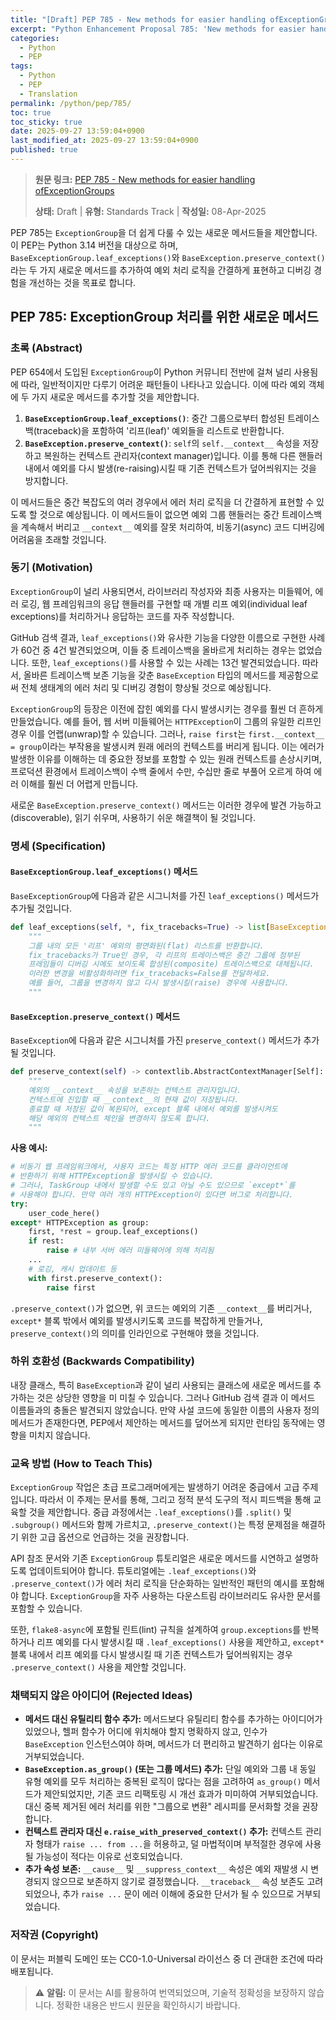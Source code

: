 ```yaml
---
title: "[Draft] PEP 785 - New methods for easier handling ofExceptionGroups"
excerpt: "Python Enhancement Proposal 785: 'New methods for easier handling ofExceptionGroups'에 대한 한국어 번역입니다."
categories:
  - Python
  - PEP
tags:
  - Python
  - PEP
  - Translation
permalink: /python/pep/785/
toc: true
toc_sticky: true
date: 2025-09-27 13:59:04+0900
last_modified_at: 2025-09-27 13:59:04+0900
published: true
---
```

> **원문 링크:** [PEP 785 - New methods for easier handling ofExceptionGroups](https://peps.python.org/pep-0785/)
>
> **상태:** Draft | **유형:** Standards Track | **작성일:** 08-Apr-2025



PEP 785는 `ExceptionGroup`을 더 쉽게 다룰 수 있는 새로운 메서드들을 제안합니다. 이 PEP는 Python 3.14 버전을 대상으로 하며, `BaseExceptionGroup.leaf_exceptions()`와 `BaseException.preserve_context()`라는 두 가지 새로운 메서드를 추가하여 예외 처리 로직을 간결하게 표현하고 디버깅 경험을 개선하는 것을 목표로 합니다.

## PEP 785: ExceptionGroup 처리를 위한 새로운 메서드

### 초록 (Abstract)
PEP 654에서 도입된 `ExceptionGroup`이 Python 커뮤니티 전반에 걸쳐 널리 사용됨에 따라, 일반적이지만 다루기 어려운 패턴들이 나타나고 있습니다. 이에 따라 예외 객체에 두 가지 새로운 메서드를 추가할 것을 제안합니다.

1.  **`BaseExceptionGroup.leaf_exceptions()`**: 중간 그룹으로부터 합성된 트레이스백(traceback)을 포함하여 '리프(leaf)' 예외들을 리스트로 반환합니다.
2.  **`BaseException.preserve_context()`**: `self`의 `self.__context__` 속성을 저장하고 복원하는 컨텍스트 관리자(context manager)입니다. 이를 통해 다른 핸들러 내에서 예외를 다시 발생(re-raising)시킬 때 기존 컨텍스트가 덮어씌워지는 것을 방지합니다.

이 메서드들은 중간 복잡도의 여러 경우에서 에러 처리 로직을 더 간결하게 표현할 수 있도록 할 것으로 예상됩니다. 이 메서드들이 없으면 예외 그룹 핸들러는 중간 트레이스백을 계속해서 버리고 `__context__` 예외를 잘못 처리하여, 비동기(async) 코드 디버깅에 어려움을 초래할 것입니다.

### 동기 (Motivation)
`ExceptionGroup`이 널리 사용되면서, 라이브러리 작성자와 최종 사용자는 미들웨어, 에러 로깅, 웹 프레임워크의 응답 핸들러를 구현할 때 개별 리프 예외(individual leaf exceptions)를 처리하거나 응답하는 코드를 자주 작성합니다.

GitHub 검색 결과, `leaf_exceptions()`와 유사한 기능을 다양한 이름으로 구현한 사례가 60건 중 4건 발견되었으며, 이들 중 트레이스백을 올바르게 처리하는 경우는 없었습니다. 또한, `leaf_exceptions()`를 사용할 수 있는 사례는 13건 발견되었습니다. 따라서, 올바른 트레이스백 보존 기능을 갖춘 `BaseException` 타입의 메서드를 제공함으로써 전체 생태계의 에러 처리 및 디버깅 경험이 향상될 것으로 예상됩니다.

`ExceptionGroup`의 등장은 이전에 잡힌 예외를 다시 발생시키는 경우를 훨씬 더 흔하게 만들었습니다. 예를 들어, 웹 서버 미들웨어는 `HTTPException`이 그룹의 유일한 리프인 경우 이를 언랩(unwrap)할 수 있습니다. 그러나, `raise first`는 `first.__context__ = group`이라는 부작용을 발생시켜 원래 에러의 컨텍스트를 버리게 됩니다. 이는 에러가 발생한 이유를 이해하는 데 중요한 정보를 포함할 수 있는 원래 컨텍스트를 손상시키며, 프로덕션 환경에서 트레이스백이 수백 줄에서 수만, 수십만 줄로 부풀어 오르게 하여 에러 이해를 훨씬 더 어렵게 만듭니다.

새로운 `BaseException.preserve_context()` 메서드는 이러한 경우에 발견 가능하고(discoverable), 읽기 쉬우며, 사용하기 쉬운 해결책이 될 것입니다.

### 명세 (Specification)

#### `BaseExceptionGroup.leaf_exceptions()` 메서드
`BaseExceptionGroup`에 다음과 같은 시그니처를 가진 `leaf_exceptions()` 메서드가 추가될 것입니다.

```python
def leaf_exceptions(self, *, fix_tracebacks=True) -> list[BaseException]:
    """
    그룹 내의 모든 '리프' 예외의 평면화된(flat) 리스트를 반환합니다.
    fix_tracebacks가 True인 경우, 각 리프의 트레이스백은 중간 그룹에 첨부된
    프레임들이 디버깅 시에도 보이도록 합성된(composite) 트레이스백으로 대체됩니다.
    이러한 변경을 비활성화하려면 fix_tracebacks=False를 전달하세요.
    예를 들어, 그룹을 변경하지 않고 다시 발생시킬(raise) 경우에 사용합니다.
    """
```

#### `BaseException.preserve_context()` 메서드
`BaseException`에 다음과 같은 시그니처를 가진 `preserve_context()` 메서드가 추가될 것입니다.

```python
def preserve_context(self) -> contextlib.AbstractContextManager[Self]:
    """
    예외의 __context__ 속성을 보존하는 컨텍스트 관리자입니다.
    컨텍스트에 진입할 때 __context__의 현재 값이 저장됩니다.
    종료할 때 저장된 값이 복원되어, except 블록 내에서 예외를 발생시켜도
    해당 예외의 컨텍스트 체인을 변경하지 않도록 합니다.
    """
```

**사용 예시:**
```python
# 비동기 웹 프레임워크에서, 사용자 코드는 특정 HTTP 에러 코드를 클라이언트에
# 반환하기 위해 HTTPException을 발생시킬 수 있습니다.
# 그러나, TaskGroup 내에서 발생할 수도 있고 아닐 수도 있으므로 `except*`를
# 사용해야 합니다. 만약 여러 개의 HTTPException이 있다면 버그로 처리합니다.
try:
    user_code_here()
except* HTTPException as group:
    first, *rest = group.leaf_exceptions()
    if rest:
        raise # 내부 서버 에러 미들웨어에 의해 처리됨
    ...
    # 로깅, 캐시 업데이트 등
    with first.preserve_context():
        raise first
```
`.preserve_context()`가 없으면, 위 코드는 예외의 기존 `__context__`를 버리거나, `except*` 블록 밖에서 예외를 발생시키도록 코드를 복잡하게 만들거나, `preserve_context()`의 의미를 인라인으로 구현해야 했을 것입니다.

### 하위 호환성 (Backwards Compatibility)
내장 클래스, 특히 `BaseException`과 같이 널리 사용되는 클래스에 새로운 메서드를 추가하는 것은 상당한 영향을 미 미칠 수 있습니다. 그러나 GitHub 검색 결과 이 메서드 이름들과의 충돌은 발견되지 않았습니다. 만약 사설 코드에 동일한 이름의 사용자 정의 메서드가 존재한다면, PEP에서 제안하는 메서드를 덮어쓰게 되지만 런타임 동작에는 영향을 미치지 않습니다.

### 교육 방법 (How to Teach This)
`ExceptionGroup` 작업은 초급 프로그래머에게는 발생하기 어려운 중급에서 고급 주제입니다. 따라서 이 주제는 문서를 통해, 그리고 정적 분석 도구의 적시 피드백을 통해 교육할 것을 제안합니다. 중급 과정에서는 `.leaf_exceptions()`를 `.split()` 및 `.subgroup()` 메서드와 함께 가르치고, `.preserve_context()`는 특정 문제점을 해결하기 위한 고급 옵션으로 언급하는 것을 권장합니다.

API 참조 문서와 기존 `ExceptionGroup` 튜토리얼은 새로운 메서드를 시연하고 설명하도록 업데이트되어야 합니다. 튜토리얼에는 `.leaf_exceptions()`와 `.preserve_context()`가 에러 처리 로직을 단순화하는 일반적인 패턴의 예시를 포함해야 합니다. `ExceptionGroup`을 자주 사용하는 다운스트림 라이브러리도 유사한 문서를 포함할 수 있습니다.

또한, `flake8-async`에 포함될 린트(lint) 규칙을 설계하여 `group.exceptions`를 반복하거나 리프 예외를 다시 발생시킬 때 `.leaf_exceptions()` 사용을 제안하고, `except*` 블록 내에서 리프 예외를 다시 발생시킬 때 기존 컨텍스트가 덮어씌워지는 경우 `.preserve_context()` 사용을 제안할 것입니다.

### 채택되지 않은 아이디어 (Rejected Ideas)

*   **메서드 대신 유틸리티 함수 추가:** 메서드보다 유틸리티 함수를 추가하는 아이디어가 있었으나, 헬퍼 함수가 어디에 위치해야 할지 명확하지 않고, 인수가 `BaseException` 인스턴스여야 하며, 메서드가 더 편리하고 발견하기 쉽다는 이유로 거부되었습니다.
*   **`BaseException.as_group()` (또는 그룹 메서드) 추가:** 단일 예외와 그룹 내 동일 유형 예외를 모두 처리하는 중복된 로직이 많다는 점을 고려하여 `as_group()` 메서드가 제안되었지만, 기존 코드 리팩토링 시 개선 효과가 미미하여 거부되었습니다. 대신 중복 제거된 에러 처리를 위한 "그룹으로 변환" 레시피를 문서화할 것을 권장합니다.
*   **컨텍스트 관리자 대신 `e.raise_with_preserved_context()` 추가:** 컨텍스트 관리자 형태가 `raise ... from ...`을 허용하고, 덜 마법적이며 부적절한 경우에 사용될 가능성이 적다는 이유로 선호되었습니다.
*   **추가 속성 보존:** `__cause__` 및 `__suppress_context__` 속성은 예외 재발생 시 변경되지 않으므로 보존하지 않기로 결정했습니다. `__traceback__` 속성 보존도 고려되었으나, 추가 `raise ...` 문이 에러 이해에 중요한 단서가 될 수 있으므로 거부되었습니다.

### 저작권 (Copyright)
이 문서는 퍼블릭 도메인 또는 CC0-1.0-Universal 라이선스 중 더 관대한 조건에 따라 배포됩니다.


> ⚠️ **알림:** 이 문서는 AI를 활용하여 번역되었으며, 기술적 정확성을 보장하지 않습니다. 정확한 내용은 반드시 원문을 확인하시기 바랍니다.